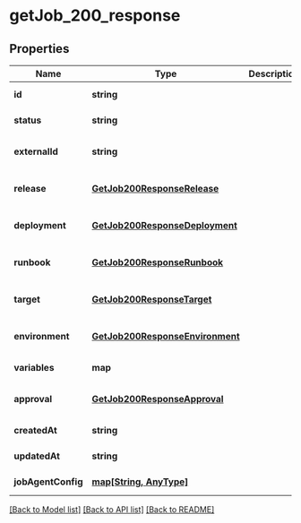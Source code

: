 # getJob_200_response

## Properties
Name | Type | Description | Notes
------------ | ------------- | ------------- | -------------
**id** | **string** |  | [default to null]
**status** | **string** |  | [default to null]
**externalId** | **string** |  | [optional] [default to null]
**release** | [**GetJob200ResponseRelease**](GetJob200ResponseRelease.md) |  | [optional] [default to null]
**deployment** | [**GetJob200ResponseDeployment**](GetJob200ResponseDeployment.md) |  | [optional] [default to null]
**runbook** | [**GetJob200ResponseRunbook**](GetJob200ResponseRunbook.md) |  | [optional] [default to null]
**target** | [**GetJob200ResponseTarget**](GetJob200ResponseTarget.md) |  | [optional] [default to null]
**environment** | [**GetJob200ResponseEnvironment**](GetJob200ResponseEnvironment.md) |  | [optional] [default to null]
**variables** | **map** |  | [default to null]
**approval** | [**GetJob200ResponseApproval**](GetJob200ResponseApproval.md) |  | [optional] [default to null]
**createdAt** | **string** |  | [default to null]
**updatedAt** | **string** |  | [default to null]
**jobAgentConfig** | [**map[String, AnyType]**](AnyType.md) |  | [default to null]

[[Back to Model list]](../README.md#documentation-for-models) [[Back to API list]](../README.md#documentation-for-api-endpoints) [[Back to README]](../README.md)


